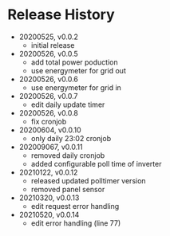 # Release History

* 20200525, v0.0.2
	* initial release
* 20200526, v0.0.5
	* add total power poduction
	* use energymeter for grid out
* 20200526, v0.0.6
	* use energymeter for grid in
* 20200526, v0.0.7
	* edit daily update timer
* 20200526, v0.0.8
	* fix cronjob
* 20200604, v0.0.10
	* only daily 23:02 cronjob
* 202009067, v0.0.11
	* removed daily cronjob
	* added configurable poll time of inverter
* 20210122, v0.0.12
	* released updated polltimer version
	* removed panel sensor
* 20210320, v0.0.13
	* edit request error handling
* 20210520, v0.0.14
	* edit error handling (line 77)
